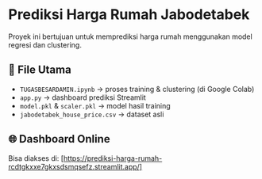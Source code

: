 # Prediksi Harga Rumah Jabodetabek

Proyek ini bertujuan untuk memprediksi harga rumah menggunakan model regresi dan clustering.

## 📂 File Utama
- `TUGASBESARDAMIN.ipynb` → proses training & clustering (di Google Colab)
- `app.py` → dashboard prediksi Streamlit
- `model.pkl` & `scaler.pkl` → model hasil training
- `jabodetabek_house_price.csv` → dataset asli

## 🌐 Dashboard Online
Bisa diakses di: [https://prediksi-harga-rumah-rcdtgkxxe7gkxsdsmqsefz.streamlit.app/]
